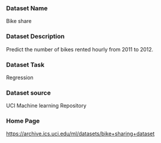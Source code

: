 ### Dataset Name

Bike share

### Dataset Description

Predict the number of bikes rented hourly from 2011 to 2012.

### Dataset Task

Regression

### Dataset source

UCI 
Machine learning Repository

### Home Page
https://archive.ics.uci.edu/ml/datasets/bike+sharing+dataset







